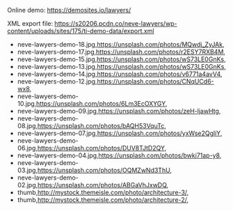 Online demo: https://demosites.io/lawyers/

XML export file: https://s20206.pcdn.co/neve-lawyers/wp-content/uploads/sites/175/ti-demo-data/export.xml

- neve-lawyers-demo-18.jpg,https://unsplash.com/photos/MQwdj_ZyJAk,
- neve-lawyers-demo-17.jpg,https://unsplash.com/photos/r2ESY7RXB4M,
- neve-lawyers-demo-15.jpg,https://unsplash.com/photos/wS73LE0GnKs,
- neve-lawyers-demo-13.jpg,https://unsplash.com/photos/wS73LE0GnKs,
- neve-lawyers-demo-14.jpg,https://unsplash.com/photos/v6771a4avV4,
- neve-lawyers-demo-12.jpg,https://unsplash.com/photos/CNqUCd6-wx8,
- neve-lawyers-demo-10.jpg,https://unsplash.com/photos/6Lm3EcOXYGY,
- neve-lawyers-demo-09.jpg,https://unsplash.com/photos/zeH-ljawHtg,
- neve-lawyers-demo-08.jpg,https://unsplash.com/photos/bAQH53VquTc,
- neve-lawyers-demo-07.jpg,https://unsplash.com/photos/yxWse2QgliY,
- neve-lawyers-demo-06.jpg,https://unsplash.com/photos/DUV8TJtD2QY,
- neve-lawyers-demo-04.jpg,https://unsplash.com/photos/bwki71ap-y8,
- neve-lawyers-demo-03.jpg,https://unsplash.com/photos/OQMZwNd3ThU,
- neve-lawyers-demo-02.jpg,https://unsplash.com/photos/ABGaVhJxwDQ,
- thumb,http://mystock.themeisle.com/photo/architecture-3/,
- thumb,http://mystock.themeisle.com/photo/architecture-2/,
